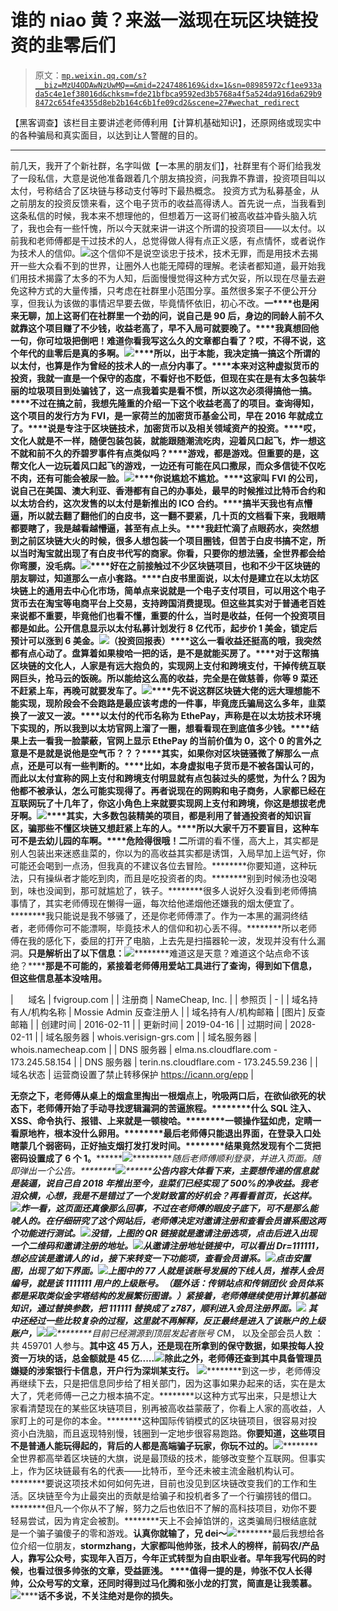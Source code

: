 # 谁的 niao 黄？来滋一滋现在玩区块链投资的韭零后们

> 原文：[`mp.weixin.qq.com/s?__biz=MzU4ODAwNzUwMQ==&mid=2247486169&idx=1&sn=08985972cf1ee933ada5c4e1ef38016d&chksm=fde21bfbca9592ed3b5768a4f5a524da916da629b98472c654fe4355d8eb2b164c6b1fe09cd2&scene=27#wechat_redirect`](http://mp.weixin.qq.com/s?__biz=MzU4ODAwNzUwMQ==&mid=2247486169&idx=1&sn=08985972cf1ee933ada5c4e1ef38016d&chksm=fde21bfbca9592ed3b5768a4f5a524da916da629b98472c654fe4355d8eb2b164c6b1fe09cd2&scene=27#wechat_redirect)

【黑客调查】该栏目主要讲述老师傅利用【计算机基础知识】，还原网络或现实中的各种骗局和真实面目，以达到让人警醒的目的。

* * *

前几天，我开了个新社群，名字叫做【一本黑的朋友们】，社群里有个哥们给我发了一段私信，大意是说他准备跟着几个朋友搞投资，问我靠不靠谱，投资项目叫以太付，号称结合了区块链与移动支付等时下最热概念。 投资方式为私募基金，从之前朋友的投资反馈来看，这个电子货币的收益高得诱人。首先说一点，当我看到这条私信的时候，我本来不想理他的，但想着万一这哥们被高收益冲昏头脑入坑了，我也会有一些忏愧，所以今天就来讲一讲这个所谓的投资项目——以太付。以前我和老师傅都是干过技术的人，总觉得做人得有点正义感，有点情怀，或者说作为技术人的信仰。![](img/4c06ed1a5b7251299c58d7f461fd26b7.jpg)这个信仰不是说空谈忠于技术，技术无罪，而是用技术去揭开一些大众看不到的世界，让圈外人也能无障碍的理解。老读者都知道，最开始我们用技术揭露了太多的不为人知，后面慢慢觉得这种方式欠妥，所以现在尽量去避免这种方式的大量传播，只考虑在社群里小范围分享。虽然很多案子不便公开分享，但我认为该做的事情迟早要去做，毕竟情怀依旧，初心不改。**一****也是闲来无聊，加上这哥们在社群里一个劲的问，说自己是 90 后，身边的同龄人前不久就靠这个项目赚了不少钱，收益老高了，早不入局可就要晚了。****我真想回他一句，你可垃圾把倒吧！难道你看我写这么久的文章都白看了？****哎，不得不说，这个年代的韭零后是真的多啊。****![](img/b05127182a3d75094a7301267040f6a6.jpg)****所以，出于本能，我决定搞一搞这个所谓的以太付，也算是作为曾经的技术人的一点分内事了。****本来对这种虚拟货币的投资，我就一直是一个保守的态度，不看好也不贬低，但现在实在是有太多包装华丽的垃圾项目到处骗钱了，这一点我着实是看不惯，所以这次必须得搞他一搞。****不过在搞之前，我想先隆重的介绍一下这个收益老高了的项目。查询得知，这个项目的发行方为 FVI，是一家荷兰的加密货币基金公司，早在 2016 年就成立了。****说是专注于区块链技术，加密货币以及相关领域资产的投资。****哎，文化人就是不一样，随便包装包装，就能跟随潮流吃肉，迎着风口起飞，炸一想这不就和前不久的乔碧罗事件有点类似吗？****游戏，都是游戏。****但重要的是，这帮文化人一边玩着风口起飞的游戏，一边还有可能在风口撒尿，而众多信徒不仅吃不肉，还有可能会被尿一脸。****![](img/da7bd17bee4c98206631677cb524ddaf.jpg)****你说尴尬不尴尬。****这家叫 FVI 的公司，说自己在美国、澳大利亚、香港都有自己的办事处，最早的时候推过比特币合约和以太坊合约，这次发售的以太付是新推出的 ICO 合约。****搞半天我也有点懵逼，所以就去翻了翻他们的白皮书，这一翻不要紧，几十页的文档看下来，我眼睛都要瞎了，我是越看越懵逼，甚至有点上头。****我赶忙滴了点眼药水，突然想到之前区块链大火的时候，很多人想包装一个项目圈钱，但苦于白皮书搞不定，所以当时淘宝就出现了有白皮书代写的商家。****你看，只要你的想法骚，全世界都会给你弯腰，没毛病。****![](img/62fef8ae479c4ca2616cff6104c5d1a6.jpg)****好在之前接触过不少区块链项目，也和不少干区块链的朋友聊过，知道那么一点小套路。****白皮书里面说，以太付是建立在以太坊区块链上的通用去中心化市场，简单点来说就是一个电子支付项目，可以用这个电子货币去在淘宝等电商平台上交易，支持跨国消费提现。****但这些其实对于普通老百姓来说都不重要，毕竟他们也看不懂，重要的什么，当时是收益，任何一个投资项目都是如此。****公开信息显示以太付私募计划发行 8 亿代币，起步价 1 美金，锁定后预计可以涨到 6 美金。****![](img/9c1df50761501a3dababb98583395b0e.jpg)****（投资回报表）****这么一看收益还挺高的哦，我突然都有点心动了。盘算着如果梭哈一把的话，是不是就能买房了。****对于这帮搞区块链的文化人，人家是有远大抱负的，实现网上支付和跨境支付，干掉传统互联网巨头，抢马云的饭碗。****所以能给这么高的收益，完全是在做慈善，你等 9 菜还不赶紧上车，再晚可就要发车了。****![](img/1b210c5ace1e077c0aa9e88f93ef37af.jpg)****先不说这群区块链大佬的远大理想能不能实现，现阶段会不会跑路是最应该考虑的一件事，毕竟庞氏骗局这么多年，韭菜换了一波又一波。****以太付的代币名称为 EthePay，声称是在以太坊技术环境下实现的，所以我到以太坊官网上溜了一圈，想看看现在到底值多少钱。****结果上去一看我一脸蒙蔽，官网上显示 EthePay 的当前价值为 0，这个 0 的言外之意是不是就是说他是空气币？？？****其实，如果你对区块链骚微了解那么一点点，还是可以有一些判断的。****比如，本身虚拟电子货币是不被各国认可的，而此以太付宣称的网上支付和跨境支付明显就有点包装过头的感觉，为什么？因为他都不被承认，怎么可能实现得了。****再者说现在的网购和电子商务，人家都已经在互联网玩了十几年了，你这小角色上来就要实现网上支付和跨境，你这是想拔老虎牙啊。****![](img/469fe67986ce0c6df23a426d820777ce.jpg)****其实，大多数包装精美的项目，都是利用了普通投资者的知识盲区，骗那些不懂区块链又想赶紧上车的人。****所以大家千万不要盲目，这种车可不是去幼儿园的车啊。****危险得很哦！******二********所谓的看不懂，高大上，其实都是别人包装出来迷惑韭菜的，你以为的高收益其实都是诱饵，入局早加上运气好，你可能还会喝到一点汤，但我真的不建议各位去冒险。********你要知道，这种玩法，只有操纵者才能吃到肉，而且是吃投资者的肉。********别到时候汤也没喝到，味也没闻到，那可就尴尬了，铁子。********很多人说好久没看到老师傅搞事情了，其实老师傅现在懒得一逼，每次给他递烟他还嫌我的烟太便宜了。********我只能说是我不够骚了，还是你老师傅漂了。作为一本黑的漏洞终结者，老师傅你可不能漂啊，毕竟技术人的信仰和初心丢不得。********所以老师傅在我的感化下，委屈的打开了电脑，上去先是扫描器轮一波，发现并没有什么漏洞。********只是解析出了以下信息：********![](img/b4928b647bc35197d4a84f71d4b97ea9.jpg)********难道这是天意？难道这个站点命不该绝？********那是不可能的，紧接着老师傅用爱站工具进行了查询，得到如下信息，但这些信息基本没啥用。****

|      域名 | fvigroup.com |
| 注册商 | NameCheap, Inc. |
| 参照页 | - |
| 域名持有人/机构名称 | Mossie Admin 反查注册人 |
| 域名持有人/机构邮箱 | [图片] 反查邮箱 |
| 创建时间 | 2016-02-11 |
| 更新时间 | 2019-04-16 |
| 过期时间 | 2028-02-11 |
| 域名服务器 | whois.verisign-grs.com |
| 域名服务器 | whois.namecheap.com |
| DNS 服务器 | elma.ns.cloudflare.com - 173.245.58.154 |
| DNS 服务器 | terin.ns.cloudflare.com - 173.245.59.236 |
| 域名状态 | 运营商设置了禁止转移保护 https://icann.org/epp |

****无奈之下，老师傅从桌上的烟盒里掏出一根烟点上，吮吸两口后，在欲仙欲死的状态下，老师傅开始了手动寻找逻辑漏洞的苦逼旅程。********什么 SQL 注入、XSS、命令执行、报错、上来就是一顿梭哈。********一顿操作猛如虎，定睛一看原地杵，根本没什么卵用。********最后老师傅只能退出界面，在登录入口处瞎蒙几个弱密码，正好抽支烟打发打发时间。********结果竟然发现有个二货把密码设置成了 6 个 1。**********![](img/5265a0b9105c3688ece67145dc296f17.jpg)**********随后老师傅顺利登录，并进入页面。随即弹出一个公告。********![](img/c6a129e2dc24977a2b2843123ef87ca2.jpg)********公告内容大体看下来，主要想传递的信息就是装逼，说自己自 2018 年推出至今，韭菜们已经实现了 500%的净收益。********我老泪众横，心想，我是不是错过了一个发财致富的好机会？********再看看首页，长这样。********![](img/48cd3aebc5b729876fb8bb94dbb9a5d3.jpg)********炸一看，这页面还真像那么回事，不过在老师傅的眼皮子底下，可不是那么能唬人的。********在仔细研究了这个网站后，老师傅决定对邀请注册和查看会员谱系图这两个功能进行测试。********![](img/1e769e05d3123be1d82515aff53921b4.jpg)********没错，上图的 QR 链接就是邀请注册选项，点击后进入出现一个二维码和邀请注册的地址。********![](img/89c16bc12caf83eb9c3d4aa0a9e0970b.jpg)********从邀请注册地址链接中，可以看出 Dr=111111，想必应该是邀请人的 id，********接下来转变一下功能项，查看会员谱系。********![](img/44a74dc04c684cbd452f9d0425fd749d.jpg)********点击安置图，出现了如下界面。********![](img/31e096c69e2e28e639503281a7dcac36.jpg)********上图中的 77 人就是该账号发展的下线人员，推荐人会员编号，就是该 1111111 用户的上级账号。********（题外话：传销站点和传销团伙 会员体系都是采取类似金字塔结构的发展繁衍图谱。）********紧接着，老师傅继续使用计算机基础知识，通过替换参数，把 111111 替换成了 z**787，顺利进入会员注册界面。********![](img/38e644095673fb28c233586712e58f5d.jpg)******** 其中还经过一些比较复杂的过程，这里就不再解释，反正最终是进入了该账户的上级账户，********![](img/60cbbfa1154c512212cbdb92e50f8f10.jpg)********![](img/923bf4114cf4d037386685292626ed5c.jpg)********目前已经溯源到顶层发起者账号 C*M， 以及全部会员人数 ：共 459701 人参与。********其中这 45 万人，还是现在所拿到的保守数据，如果按每人投资一万块的话，总金额就是 45 亿.....********![](img/fb3b98e15dc8bcb4c2a91330c227de35.jpg)********除此之外，老师傅还查到其中具备管理员嫌疑的涉案银行卡信息，开户行为深圳某支行。******** ![](img/94ef9faf63b023691a17a5a26894073a.jpg)********到这一步，老师傅没再继续下去，只是把信息同步给了相关部门，因为这事如果办起来的话，实在是太大了，凭老师傅一己之力根本搞不定。********以这种方式写出来，只是想让大家看清楚现在的某些区块链项目，别再被高收益蒙蔽了，你看上人家的高收益，人家盯上的可是你的本金。********这种国际传销模式的区块链项目，很容易对投资小白洗脑，而且返现特别慢，钱圈到一定地步很容易跑路。********你要知道，这些项目不是普通人能玩得起的，背后的人都是高端骗子玩家，你玩不过的。********![](img/957a9e805ddd074c39ea1721c507b9cc.jpg)********全世界都高举着区块链的大旗，说是最顶级的技术，能够改变整个互联网。但事实上，作为区块链最有名的代表——比特币，至今还未被主流金融机构认可。********要说这项技术如何如何先进，目前也没见到区块链改变我们的工作和生活。区块链至今为止最突出的贡献是给骗子和投机者多了一个行骗捞钱的借口。********但凡一个你从不了解，努力之后也依旧不了解的高科技项目，劝你不要轻易尝试，因为肯定会被割。********天上不会掉馅饼的，这类骗局归根结底就是一个骗子骗傻子的零和游戏。********认真你就输了，兄 dei～********![](img/624abd6adc969d304903da6a3ac139f5.jpg)********最后我想给各位介绍一位朋友，**stormzhang，**大家都叫他帅张，技术人的榜样，前码农/产品人，靠写公众号，实现年入百万，今年正式转型为自由职业者。********早年我写代码的时候，也看过很多帅张的文章，受益匪浅。**** ****值得一提的是，帅张不仅人长得帅，公众号写的文章，还同时得到过马化腾和张小龙的打赏，简直是让我羡慕。********![](img/1d242f07e26c460657b82aed9a0cc229.jpg)********话不多说，不关注绝对是你的损失。****